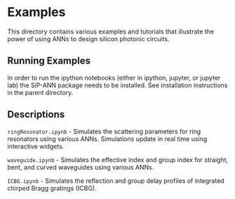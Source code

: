  # Examples
 
This directory contains various examples and tutorials that illustrate the power of using ANNs to design silicon photonic circuits.
 
 ## Running Examples
 
 In order to run the ipython notebooks (either in ipython, jupyter, or jupyter lab) the SiP-ANN package needs to be installed. See installation instructions in the parent directory.
 
 ## Descriptions
 
 `ringResonator.ipynb` - Simulates the scattering parameters for ring resonators using various ANNs. Simulations update in real time using interactive widgets.
 
 `waveguide.ipynb` - Simulates the effective index and group index for straight, bent, and curved waveguides using various ANNs.
 
 `ICBG.ipynb` - Simulates the reflection and group delay profiles of integrated chirped Bragg gratings (ICBG).